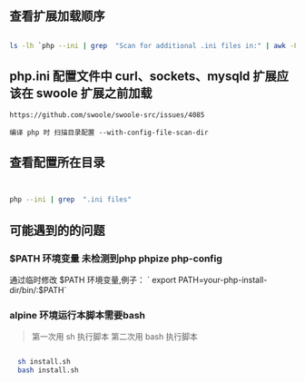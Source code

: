 ## 查看扩展加载顺序

```bash

ls -lh `php --ini | grep  "Scan for additional .ini files in:" | awk -F 'in:' '{ print $2 }' | xargs`

```

## php.ini 配置文件中 curl、sockets、mysqld 扩展应该在 swoole 扩展之前加载

    https://github.com/swoole/swoole-src/issues/4085

    编译 php 时 扫描目录配置 --with-config-file-scan-dir

## 查看配置所在目录

```bash


php --ini | grep  ".ini files"

```

## 可能遇到的的问题

### $PATH 环境变量 未检测到php phpize php-config

通过临时修改 $PATH 环境变量,例子：
` export PATH=your-php-install-dir/bin/:$PATH`

### alpine 环境运行本脚本需要bash

> 第一次用 sh 执行脚本
> 第二次用 bash 执行脚本

```bash

  sh install.sh
  bash install.sh

```
